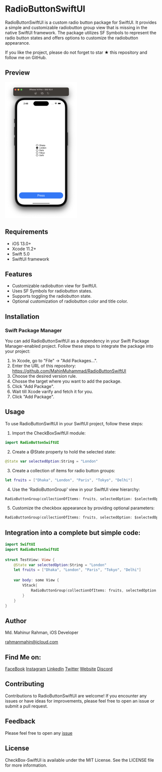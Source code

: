 # RadioButtonSwiftUI

RadioButtonSwiftUI is a custom radio button package for SwiftUI. It provides a simple and customizable radiobutton group view 
that is missing in the native SwiftUI framework. The package utilizes SF Symbols to represent the radio button states and 
offers options to customize the radiobutton appearance.

If you like the project, please do not forget to star ★ this repository and follow me on GitHub.

## Preview

<img src="/Graphics/RadioButtonDemo.png" height="450">

## Requirements

* iOS 13.0+
* Xcode 11.2+
* Swift 5.0
* SwiftUI framework

## Features

* Customizable radiobutton view for SwiftUI.
* Uses SF Symbols for radiobutton states.
* Supports toggling the radiobutton state.
* Optional customization of radiobutton color and title color.

## Installation

### **Swift Package Manager**

You can add RadioButtonSwiftUI as a dependency in your Swift Package Manager-enabled project. 
Follow these steps to integrate the package into your project:

1. In Xcode, go to "File" -> "Add Packages...".
2. Enter the URL of this repository: https://github.com/MahinMuhammad/RadioButtonSwiftUI
3. Choose the desired version rule.
4. Chosse the target where you want to add the package.
5. Click "Add Package".
6. Wait till Xcode varify and fetch it for you.
7. Click "Add Package".

## Usage

To use RadioButtonSwiftUI in your SwiftUI project, follow these steps:

1. Import the CheckBoxSwiftUI module:
```swift
import RadioButtonSwiftUI
```

2. Create a @State property to hold the selected state:
```swift
@State var selectedOption:String = "London"
```

3. Create a collection of items for radio button groups:
```swift
let fruits = ["Dhaka", "London", "Paris", "Tokyo", "Delhi"]
```

4. Use the 'RadioButtonGroup' view in your SwiftUI view hierarchy:
```swift
RadioButtonGroup(collectionOfItems: fruits, selectedOption: $selectedOption)
```

5. Customize the checkbox appearance by providing optional parameters:
```swift
RadioButtonGroup(collectionOfItems: fruits, selectedOption: $selectedOption, buttonColor: .pink, titleColor: .green)
```
## Integration into a complete but simple code:

```swift
import SwiftUI
import RadioButtonSwiftUI

struct TestView: View {
    @State var selectedOption:String = "London"
    let fruits = ["Dhaka", "London", "Paris", "Tokyo", "Delhi"]
    
    var body: some View {
        VStack{
            RadioButtonGroup(collectionOfItems: fruits, selectedOption: $selectedOption)
        }
    }
}
```

## Author

Md. Mahinur Rahman, iOS Developer

rahmanmahin@icloud.com

## Find Me on:

[FaceBook](https://web.facebook.com/mahin5muhammad)
[Instagram](https://www.instagram.com/mahin5muhammad/)
[LinkedIn](https://www.linkedin.com/in/rahmanmahin/)
[Twitter](https://twitter.com/ImMahin)
[Website](https://mahinmuhammad.github.io/view/home.html)
[Discord](http://discordapp.com/users/Ghost_Friday#2625)


## Contributing

Contributions to RadioButtonSwiftUI are welcome! If you encounter any issues or have ideas for improvements, 
please feel free to open an issue or submit a pull request.

## Feedback

Please feel free to open any [issue](https://github.com/MahinMuhammad/RadioButtonSwiftUI/issues)

## License

CheckBox-SwiftUI is available under the MIT License. See the LICENSE file for more information.
